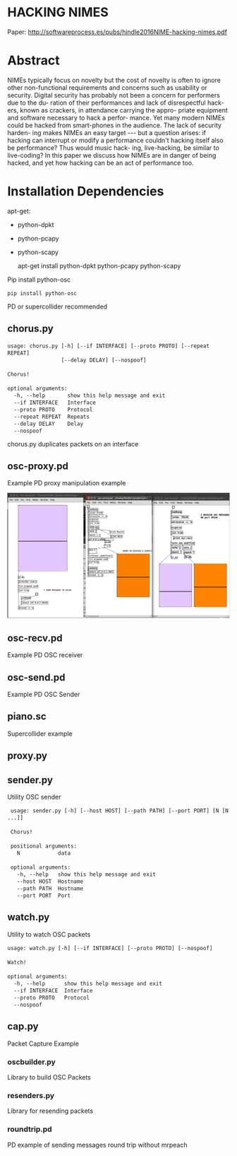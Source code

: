 # HACKING NIMES

Paper: http://softwareprocess.es/pubs/hindle2016NIME-hacking-nimes.pdf

# Abstract

NIMEs  typically  focus  on  novelty  but  the  cost  of  novelty
is  often  to  ignore  other  non-functional  requirements  and
concerns such as usability or security.  Digital security has
probably not been a concern for performers due to the du-
ration of their performances and lack of disrespectful hack-
ers,  known as crackers,  in attendance carrying the appro-
priate equipment and software necessary to hack a perfor-
mance.   Yet  many  modern  NIMEs  could  be  hacked  from
smart-phones in the audience.  The lack of security harden-
ing makes NIMEs an easy target --- but a question arises:
if hacking can interrupt or modify a performance couldn't
hacking itself also be performance? Thus would music hack-
ing, live-hacking, be similar to live-coding?  In this paper we
discuss how NIMEs are in danger of being hacked, and yet
how hacking can be an act of performance too.

# Installation Dependencies

apt-get:

* python-dpkt
* python-pcapy
* python-scapy

    apt-get install  python-dpkt  python-pcapy python-scapy

Pip install python-osc

    pip install python-osc

PD or supercollider recommended


## chorus.py

    usage: chorus.py [-h] [--if INTERFACE] [--proto PROTO] [--repeat REPEAT]
                     [--delay DELAY] [--nospoof]
    
    Chorus!
    
    optional arguments:
      -h, --help       show this help message and exit
      --if INTERFACE   Interface
      --proto PROTO    Protocol
      --repeat REPEAT  Repeats
      --delay DELAY    Delay
      --nospoof

chorus.py duplicates packets on an interface

## osc-proxy.pd

Example PD proxy manipulation example 

![Example PD setup](pd-mod-screenshot.png)

## osc-recv.pd

Example PD OSC receiver

## osc-send.pd

Example PD OSC Sender

## piano.sc

Supercollider example 

## proxy.py


## sender.py

Utility OSC sender

     usage: sender.py [-h] [--host HOST] [--path PATH] [--port PORT] [N [N ...]]
     
     Chorus!
     
     positional arguments:
       N            data
     
     optional arguments:
       -h, --help   show this help message and exit
       --host HOST  Hostname
       --path PATH  Hostname
       --port PORT  Port

## watch.py

Utility to watch OSC packets

    usage: watch.py [-h] [--if INTERFACE] [--proto PROTO] [--nospoof]
    
    Watch!
    
    optional arguments:
      -h, --help      show this help message and exit
      --if INTERFACE  Interface
      --proto PROTO   Protocol
      --nospoof

## cap.py

Packet Capture Example

### oscbuilder.py

Library to build OSC Packets

### resenders.py

Library for resending packets

### roundtrip.pd

PD example of sending messages round trip without mrpeach
